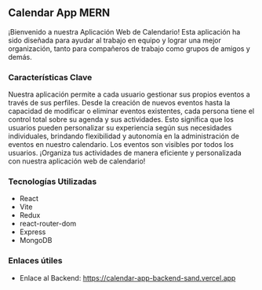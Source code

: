 ## Calendar App MERN

¡Bienvenido a nuestra Aplicación Web de Calendario! Esta aplicación ha sido diseñada para ayudar al trabajo en equipo y lograr una mejor organización, tanto para compañeros de trabajo como grupos de amigos y demás.

### Características Clave 

Nuestra aplicación permite a cada usuario gestionar sus propios eventos a través de sus perfiles. Desde la creación de nuevos eventos hasta la capacidad de modificar o eliminar eventos existentes, cada persona tiene el control total sobre su agenda y sus actividades. Esto significa que los usuarios pueden personalizar su experiencia según sus necesidades individuales, brindando flexibilidad y autonomía en la administración de eventos en nuestro calendario. Los eventos son visibles por todos los usuarios. ¡Organiza tus actividades de manera eficiente y personalizada con nuestra aplicación web de calendario!

### Tecnologías Utilizadas

- React
- Vite
- Redux
- react-router-dom
- Express
- MongoDB

### Enlaces útiles

- Enlace al Backend: https://calendar-app-backend-sand.vercel.app
